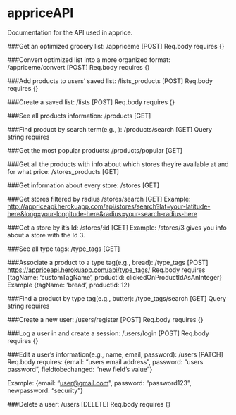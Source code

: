 # appriceAPI
Documentation for the API used in apprice.


###Get an optimized grocery list:
/appriceme [POST]
Req.body requires {}

###Convert optimized list into a more organized format:
/appriceme/convert [POST]
Req.body requires {}

###Add products to users’ saved list:
/lists_products [POST]
Req.body requires {}

###Create a saved list:
/lists [POST]
Req.body requires {}

###See all products information:
/products [GET]

###Find product by search term(e.g., ):
/products/search [GET]
Query string requires

###Get the most popular products:
/products/popular [GET]

###Get all the products with info about which stores they’re available at and for what price:
/stores_products [GET]

###Get information about every store:
/stores [GET]

###Get stores filtered by radius
/stores/search [GET]
Example: http://appriceapi.herokuapp.com/api/stores/search?lat=your-latitude-here&long=your-longitude-here&radius=your-search-radius-here



###Get a store by it’s Id:
/stores/:id [GET]
Example: /stores/3 gives you info about a store with the Id 3.

###See all type tags:
/type_tags [GET]

###Associate a product to a type tag(e.g., bread):
/type_tags [POST]
https://appriceapi.herokuapp.com/api/type_tags/
Req.body requires {tagName: ‘customTagName’, productId: clickedOnProductIdAsAnInteger}
Example {tagName: ‘bread’, productId: 12}

###Find a product by type tag(e.g., butter):
/type_tags/search [GET]
Query string requires

###Create a new user:
/users/register [POST]
Req.body requires {}

###Log a user in and create a session:
/users/login [POST]
Req.body requires {}

###Edit a user’s information(e.g., name, email, password):
/users [PATCH]
Req.body requires:
{email: “users email address”, password: “users password”, fieldtobechanged: “new field’s value”}

Example: {email: “user@gmail.com”, password: “password123”, newpassword: “security”}

###Delete a user:
/users [DELETE]
Req.body requires {}
